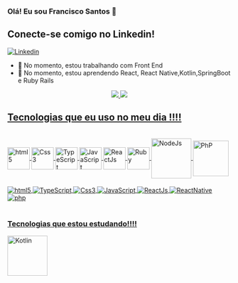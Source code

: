 ### Olá! Eu sou Francisco Santos  👋    

## Conecte-se comigo no Linkedin!
[![Linkedin](https://img.shields.io/badge/LinkedIn-0077B5?style=for-the-badge&logo=linkedin&logoColor=white)](https://www.linkedin.com/in/francisco-santos-a16519215/)

- 🔭 No momento, estou trabalhando com Front End
- 🌱 No momento, estou aprendendo React, React Native,Kotlin,SpringBoot e Ruby Rails
<div align="center">
  <a href="https://github.com/FranciscoMalstim">
  <img altura="180em" src="https://github-readme-stats.vercel.app/api?username=franciscomalstim&show_icons=true&theme=dracula&include_all_commits=true&count_private=true"/>
  <img altura="180em" src="https://github-readme-stats.vercel.app/api/top-langs/?username=franciscomalstim&layout=compact&langs_count=16&theme=dracula"/>
</div>

  ## Tecnologias que eu uso no meu dia !!!!
  
  <div styled= "display:inline_block"><br/>
    <img align= "center" alt= "html5" height="50px" width="50px" src="https://cdn.jsdelivr.net/gh/devicons/devicon/icons/html5/html5-original-wordmark.svg" />
    <img align= "center" alt= "Css3" height="50px" width="50px" src="https://cdn.jsdelivr.net/gh/devicons/devicon/icons/css3/css3-original-wordmark.svg" />
    <img align= "center" alt= "TypeScript" height="50px" width="50px" src="https://cdn.jsdelivr.net/gh/devicons/devicon/icons/typescript/typescript-original.svg" />
    <img align= "center" alt= "JavaScript" height="50px" width="50px" src="https://cdn.jsdelivr.net/gh/devicons/devicon/icons/javascript/javascript-original.svg" />
    <img align= "center" alt= "ReactJs" height="50px" width="50px" src="https://cdn.jsdelivr.net/gh/devicons/devicon/icons/react/react-original-wordmark.svg" />
    <img align= "center" alt= "Ruby" height="50px" width="50px" src="https://cdn.jsdelivr.net/gh/devicons/devicon/icons/ruby/ruby-original-wordmark.svg" />
    <img align= "center" alt= "NodeJs" height="90px" width="90px" src="https://cdn.jsdelivr.net/gh/devicons/devicon/icons/nodejs/nodejs-original-wordmark.svg" />
    <img align= "center" alt= "PhP" height="80px" width="80px" src="https://cdn.jsdelivr.net/gh/devicons/devicon/icons/php/php-original.svg" />
  </div>
            
          
  <div styled= "display:inline_block"><br/>
    <img align= "center" alt= "html5" src="https://img.shields.io/badge/HTML5-E34F26?style=for-the-badge&logo=html5&logoColor=white"/>
    <img align= "center" alt= "TypeScript" src="https://img.shields.io/badge/TypeScript-007ACC?style=for-the-badge&logo=typescript&logoColor=white"/>
    <img align= "center" alt= "Css3" src="https://img.shields.io/badge/CSS3-1572B6?style=for-the-badge&logo=css3&logoColor=white"/>
    <img align= "center" alt= "JavaScript" src="https://img.shields.io/badge/JavaScript-323330?style=for-the-badge&logo=javascript&logoColor=F7DF1E"/>
    <img align= "center" alt= "ReactJs" src="https://img.shields.io/badge/React-20232A?style=for-the-badge&logo=react&logoColor=61DAFB"/>
    <img align= "center" alt= "ReactNative" src="https://img.shields.io/badge/React_Native-20232A?style=for-the-badge&logo=react&logoColor=61DAFB"/>
    <img align= "center" alt= "php" src="https://img.shields.io/badge/PHP-777BB4?style=for-the-badge&logo=php&logoColor=white"/>
  </div><br/>
  
  ### Tecnologias que estou estudando!!!!
 <img align= "center" alt= "Kotlin" height="90px" width="90px" src="https://cdn.jsdelivr.net/gh/devicons/devicon/icons/kotlin/kotlin-original-wordmark.svg" />
  
  
